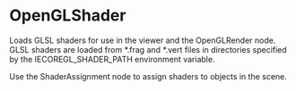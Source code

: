# OpenGLShader

Loads GLSL shaders for use in the viewer and the OpenGLRender node.
GLSL shaders are loaded from *.frag and *.vert files in directories
specified by the IECOREGL_SHADER_PATH environment variable.

Use the ShaderAssignment node to assign shaders to objects in the
scene.

